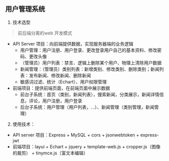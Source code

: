 ## 用户管理系统

 1. 技术选型

>  前后端分离的web 开发模式

- API Server 项目：向前端提供数据，实现服务器端的业务逻辑
    - 用户管理：用户注册、用户登录、更改登录用户自己的基本资料、修改密码、更改头像
    - （管理员）用户列表：禁言、逻辑上删除某个用户、物理上清除用户数据
  - 新闻管理：（管理员）类别列表：新增类别、修改类别、删除类别；新闻列表：发布新闻、修改新闻、删除新闻
  - 敏感词过滤、统计（Echart）、用户权限管理
- 前端项目：提供前端页面，在前端页面中展示数据
  - 前台子系统：首页（类别，新闻列表），搜索新闻，分类展示，新闻详情信息，评论，用户注册，用户登录
  - 后台子系统：用户管理（用户列表，...）、新闻管理（类别管理，新闻管理）

2. 使用技术：
- API server 项目：Express + MySQL + cors + jsonwebtoken + express-jwt
- 前端项目：layui + Echart + jquery + template-web.js + cropper.js（图像的裁剪） + tinymce.js（富文本编辑）